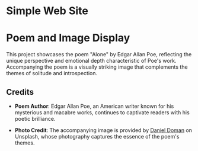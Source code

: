 # Simple Web Site
# Poem and Image Display

This project showcases the poem "Alone" by Edgar Allan Poe, reflecting the unique perspective and emotional depth characteristic of Poe's work. Accompanying the poem is a visually striking image that complements the themes of solitude and introspection.

## Credits

- **Poem Author**: Edgar Allan Poe, an American writer known for his mysterious and macabre works, continues to captivate readers with his poetic brilliance.

- **Photo Credit**: The accompanying image is provided by [Daniel Doman](https://unsplash.com/@danieldoman) on Unsplash, whose photography captures the essence of the poem's themes.

